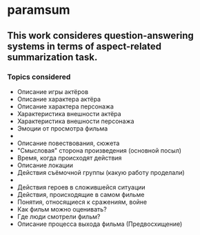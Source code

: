 # paramsum

## This work consideres question-answering systems in terms of aspect-related summarization task.

### Topics considered
* Описание игры актёров
* Описание характера актёра
* Описание характера персонажа
* Характеристика внешности актёра
* Характеристика внешности персонажа
* Эмоции от просмотра фильма
* 
* Описание повествования, сюжета
* "Смысловая" сторона произведения  (основной посыл)
* Время, когда происходят действия
* Описание локации
* Действия съёмочной группы (какую работу проделали)
* 
* Действия героев в сложившейся ситуации
* Действия, происходящие в самом фильме
* Понятия, относящиеся к сражениям, войне
* Как фильм можно оценивать?
* Где люди смотрели фильм?
* Описание процесса выхода фильма (Предвосхищение)
